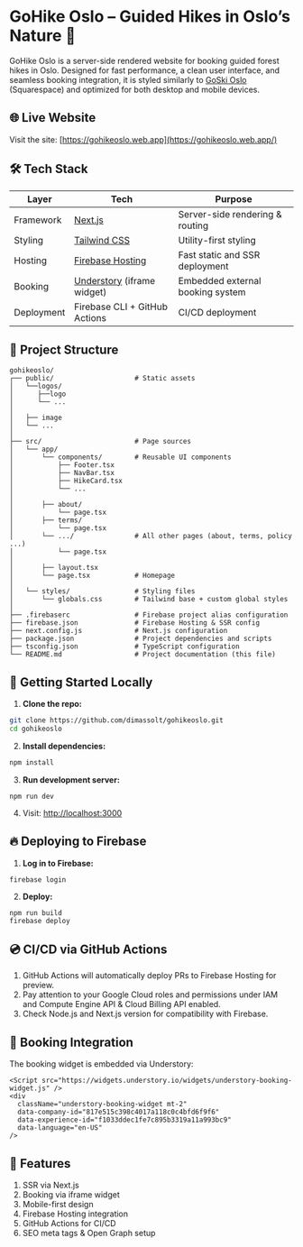# GoHike Oslo – Guided Hikes in Oslo’s Nature 🌲

GoHike Oslo is a server-side rendered website for booking guided forest hikes in Oslo. Designed for fast performance, a clean user interface, and seamless booking integration, it is styled similarly to [GoSki Oslo](https://osloskikurs.no) (Squarespace) and optimized for both desktop and mobile devices.

## 🌐 Live Website

Visit the site: [https://gohikeoslo.web.app](https://gohikeoslo.web.app/)

## 🛠 Tech Stack

| Layer       | Tech                          | Purpose                              |
|-------------|-------------------------------|--------------------------------------|
| Framework   | [Next.js](https://nextjs.org) | Server-side rendering & routing      |
| Styling     | [Tailwind CSS](https://tailwindcss.com) | Utility-first styling         |
| Hosting     | [Firebase Hosting](https://firebase.google.com/docs/hosting) | Fast static and SSR deployment |
| Booking     | [Understory](https://understory.io) (iframe widget) | Embedded external booking system |
| Deployment  | Firebase CLI + GitHub Actions | CI/CD deployment                     |

## 📁 Project Structure

```
gohikeoslo/
┌── public/                    # Static assets
│   └──logos/
│      ├──logo
│      └── ...
│
│   ├── image  
│   └── ...
│
├── src/                       # Page sources
│   └── app/
│       └── components/        # Reusable UI components
│           ├── Footer.tsx
│           ├── NavBar.tsx
│           ├── HikeCard.tsx
│           └── ...
│
│       ├── about/             
│           └── page.tsx
│       ├── terms/             
│           └── page.tsx 
│       └── .../               # All other pages (about, terms, policy ...)
│           └── page.tsx 
│
│       ├── layout.tsx
│       └── page.tsx           # Homepage
│
│   └── styles/                # Styling files
│       └── globals.css        # Tailwind base + custom global styles
│
├── .firebaserc                # Firebase project alias configuration
├── firebase.json              # Firebase Hosting & SSR config
├── next.config.js             # Next.js configuration
├── package.json               # Project dependencies and scripts
├── tsconfig.json              # TypeScript configuration
└── README.md                  # Project documentation (this file)
```
## 🚀 Getting Started Locally

1. **Clone the repo:**
```bash
git clone https://github.com/dimassolt/gohikeoslo.git
cd gohikeoslo
```
2. **Install dependencies:**
```bash
npm install
```
3. **Run development server:**
```
npm run dev
```
4. Visit: [http://localhost:3000](http://localhost:3000)

## 🔥 Deploying to Firebase

1. **Log in to Firebase:**
```
firebase login
```
2. **Deploy:**
```
npm run build
firebase deploy
```

## 💿 CI/CD via GitHub Actions

1. GitHub Actions will automatically deploy PRs to Firebase Hosting for preview.
2. Pay attention to your Google Cloud roles and permissions under IAM and Compute Engine API & Cloud Billing API enabled.
3. Check Node.js and Next.js version for compatibility with Firebase.

## 📅 Booking Integration
The booking widget is embedded via Understory:
```
<Script src="https://widgets.understory.io/widgets/understory-booking-widget.js" />
<div
  className="understory-booking-widget mt-2"
  data-company-id="817e515c398c4017a118c0c4bfd6f9f6"
  data-experience-id="f1033ddec1fe7c895b3319a11a993bc9"
  data-language="en-US"
/>
```
## 🧭 Features
1. SSR via Next.js
2. Booking via iframe widget
3. Mobile-first design
4. Firebase Hosting integration
5. GitHub Actions for CI/CD
6. SEO meta tags & Open Graph setup
